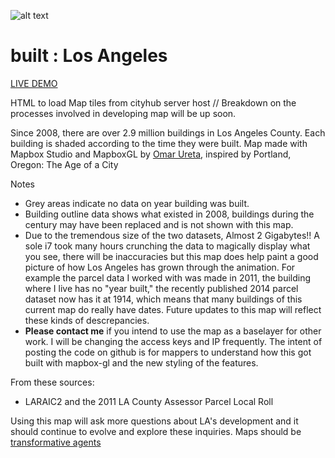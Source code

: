 ![alt text](https://github.com/cityhubla/LA_Building_Age/blob/master/images/builtla_cover.png)
# built : Los Angeles

[LIVE DEMO](http://cityhubla.github.io/LA_Building_Age/)

HTML to load Map tiles from cityhub server host // Breakdown on the processes involved in developing map will be up soon.

Since 2008, there are over 2.9 million buildings in Los Angeles County. 
Each building is shaded according to the time they were built. 
Map made with Mapbox Studio and MapboxGL by [Omar Ureta](http://www.theworks.la), inspired by Portland, Oregon: The Age of a City

Notes

 * Grey areas indicate no data on year building was built.
 * Building outline data shows what existed in 2008, buildings during the century may have been replaced and is not shown with this map.
 * Due to the tremendous size of the two datasets, Almost 2 Gigabytes!! A sole i7 took many hours crunching the data to magically display what you see, there will be inaccuracies but this map does help paint a good picture of how Los Angeles has grown through the animation. For example the parcel data I worked with was made in 2011, the building where I live has no "year built," the recently published 2014 parcel dataset now has it at 1914, which means that many buildings of this current map do really have dates. Future updates to this map will reflect these kinds of descrepancies.
 * <b>Please contact me</b> if you intend to use the map as a baselayer for other work. I will be changing the access keys and IP frequently. The intent of posting the code on github is for mappers to understand how this got built with mapbox-gl and the new styling of the features.

From these sources:

  * LARAIC2 and the 2011 LA County Assessor Parcel Local Roll
 
Using this map will ask more questions about LA's development and it should continue to evolve and explore these inquiries. Maps should be [transformative agents](http://www.thepolisblog.org/2010/03/mapping-as-transformative-agent-in.html)

